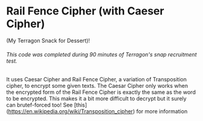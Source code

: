 # Rail Fence Cipher (with Caeser Cipher)

(My Terragon Snack for Dessert)!

###### This code was completed during 90 minutes of Terragon's snap recruitment test.
It uses Caesar Cipher and Rail Fence Cipher, a variation of Transposition cipher, to encrypt some given texts.
The Caesar Cipher only works when the encrypted form of the Rail Fence Cipher is exactly the same as the word to be encrypted.
This makes it a bit more difficult to decrypt but it surely can brutef-forced too! 
See [this] (https://en.wikipedia.org/wiki/Transposition_cipher) for more information
